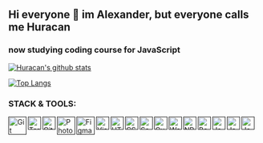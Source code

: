 ## Hi everyone 👋 im Alexander, but everyone calls me Huracan

### now studying coding course for JavaScript

[![Huracan's github stats](https://github-readme-stats.vercel.app/api?username=huracan22505&theme=onedark)](https://github.com/huracan22505)

[![Top Langs](https://github-readme-stats.vercel.app/api/top-langs/?username=huracan22505&theme=onedark&layout=compact)](https://github.com/huracan22505/github-readme-stats)

### STACK & TOOLS:

[<img align="left" alt="Git" width="36px" src="https://raw.githubusercontent.com/huracan22505/huracan22505/main/image/git.png" />]()
[<img align="left" alt="Terminal" width="26px" src="https://raw.githubusercontent.com/huracan22505/huracan22505/main/image/terminal.png" />]()
[<img align="left" alt="GitHub" width="26px" src="https://raw.githubusercontent.com/huracan22505/huracan22505/main/image/github.png" />]()
[<img align="left" alt="Photoshop" width="36px" src="https://raw.githubusercontent.com/huracan22505/huracan22505/main/image/photoshop.png" />]()
[<img align="left" alt="Figma" width="36px" src="https://raw.githubusercontent.com/huracan22505/huracan22505/main/image/figma.png" />]()
[<img align="left" alt="Visual Studio Code" width="26px" src="https://raw.githubusercontent.com/huracan22505/huracan22505/main/image/vscode.png" />]()
[<img align="left" alt="HTML5" width="26px" src="https://raw.githubusercontent.com/huracan22505/huracan22505/main/image/html.png" />]()
[<img align="left" alt="CSS3" width="26px" src="https://raw.githubusercontent.com/huracan22505/huracan22505/main/image/css.png" />]()
[<img align="left" alt="Sass" width="26px" src="https://raw.githubusercontent.com/huracan22505/huracan22505/main/image/sass.png" />]()
[<img align="left" alt="Gulp" width="26px" src="https://raw.githubusercontent.com/huracan22505/huracan22505/main/image/gulp.png" />]()
[<img align="left" alt="Webpack" width="26px" src="https://raw.githubusercontent.com/huracan22505/huracan22505/main/image/webpack.png" />]()
[<img align="left" alt="NPM" width="26px" src="https://raw.githubusercontent.com/huracan22505/huracan22505/main/image/npm.png" />]()
[<img align="left" alt="Bootstrap" width="26px" src="https://raw.githubusercontent.com/huracan22505/huracan22505/main/image/bootstrap.png" />]()
[<img align="left" alt="JavaScript" width="26px" src="https://raw.githubusercontent.com/huracan22505/huracan22505/main/image/js.png" />]()
[<img align="left" alt="JavaScript" width="26px" src="https://raw.githubusercontent.com/huracan22505/huracan22505/main/image/react.png" />]()
[<img align="left" alt="JavaScript" width="26px" src="https://raw.githubusercontent.com/huracan22505/huracan22505/main/image/redux.png" />]()

<!-- [![Top Langs](https://github-readme-stats.vercel.app/api/top-langs/?username=huracan22505&theme=dark&layout=compact)](https://github.com/huracan22505/github-readme-stats) -->
